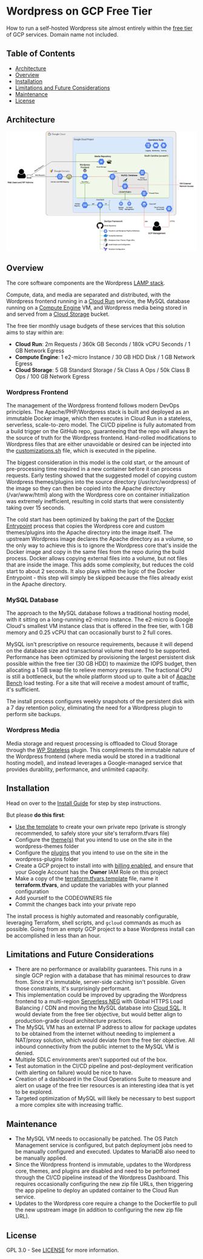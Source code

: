 # Wordpress on GCP Free Tier
How to run a self-hosted Wordpress site almost entirely within the [free tier](https://cloud.google.com/free/docs/free-cloud-features#free-tier-usage-limits) of GCP services. Domain name not included.


## Table of Contents
- [Architecture](#architecture)
- [Overview](#overview)
- [Installation](#installation)
- [Limitations and Future Considerations](#limitations-and-future-considerations)
- [Maintenance](#maintenance)
- [License](#license)


## Architecture
![Implementation Architecture](diagrams/Implementation_Architecture.png)


## Overview
The core software components are the Wordpress [LAMP stack](https://en.wikipedia.org/wiki/LAMP_(software_bundle)).

Compute, data, and media are separated and distributed, with the Wordpress frontend running in a [Cloud Run](https://cloud.google.com/run) service, the MySQL database running on a [Compute Engine](https://cloud.google.com/compute) VM, and Wordpress media being stored in and served from a [Cloud Storage](https://cloud.google.com/storage) bucket.

The free tier monthly usage budgets of these services that this solution aims to stay within are:
- **Cloud Run**: 2m Requests / 360k GB Seconds / 180k vCPU Seconds / 1 GB Network Egress
- **Compute Engine**: 1 e2-micro Instance / 30 GB HDD Disk / 1 GB Network Egress
- **Cloud Storage**: 5 GB Standard Storage / 5k Class A Ops / 50k Class B Ops / 100 GB Network Egress


### Wordpress Frontend
The management of the Wordpress frontend follows modern DevOps principles. The Apache/PHP/Wordpress stack is built and deployed as an immutable Docker image, which then executes in Cloud Run in a stateless, serverless, scale-to-zero model. The CI/CD pipeline is fully automated from a build trigger on the GitHub repo, guaranteeing that the repo will always be the source of truth for the Wordpress frontend. Hand-rolled modifications to Wordpress files that are either unavoidable or desired can be injected into the [customizations.sh](wordpress-pipeline/customizations.sh) file, which is executed in the pipeline.

The biggest consideration in this model is the cold start, or the amount of pre-processing time required in a new container before it can process requests. Early testing showed that the suggested model of copying custom Wordpress themes/plugins into the source directory (/usr/src/wordpress) of the image so they can then be copied into the Apache directory (/var/www/html) along with the Wordpress core on container initialization was extremely inefficient, resulting in cold starts that were consistently taking over 15 seconds.

The cold start has been optimized by baking the part of the [Docker Entrypoint](https://github.com/docker-library/wordpress/blob/master/docker-entrypoint.sh) process that copies the Wordpress core and custom themes/plugins into the Apache directory into the image itself. The upstream Wordpress image declares the Apache directory as a volume, so the only way to achieve this is to ignore the Wordpress core that's inside the Docker image and copy in the same files from the repo during the build process. Docker allows copying external files into a volume, but not files that are inside the image. This adds some complexity, but reduces the cold start to about 2 seconds. It also plays within the logic of the Docker Entrypoint - this step will simply be skipped because the files already exist in the Apache directory.


### MySQL Database
The approach to the MySQL database follows a traditional hosting model, with it sitting on a long-running e2-micro instance. The e2-micro is Google Cloud's smallest VM instance class that is offered in the free tier, with 1 GB memory and 0.25 vCPU that can occasionally burst to 2 full cores.

MySQL isn't prescriptive on resource requirements, because it will depend on the database size and transactional volume that need to be supported. Performance has been optimized by provisioning the largest persistent disk possible within the free tier (30 GB HDD) to maximize the IOPS budget, then allocating a 1 GB swap file to relieve memory pressure. The fractional CPU is still a bottleneck, but the whole platform stood up to quite a bit of [Apache Bench](https://httpd.apache.org/docs/2.4/programs/ab.html) load testing. For a site that will receive a modest amount of traffic, it's sufficient.

The install process configures weekly snapshots of the persistent disk with a 7 day retention policy, eliminating the need for a Wordpress plugin to perform site backups.


### Wordpress Media
Media storage and request processing is offloaded to Cloud Storage through the [WP Stateless](https://wordpress.org/plugins/wp-stateless/) plugin. This compliments the immutable nature of the Wordpress frontend (where media would be stored in a traditional hosting model), and instead leverages a Google-managed service that provides durability, performance, and unlimited capacity.


## Installation
Head on over to the [Install Guide](INSTALL.md) for step by step instructions.

But please **do this first**:
- [Use the template](https://docs.github.com/en/repositories/creating-and-managing-repositories/creating-a-repository-from-a-template) to create your own private repo (private is strongly recommended, to safely store your site's terraform.tfvars file)
- Configure the [theme(s)](https://wordpress.org/themes/) that you intend to use on the site in the wordpress-themes folder
- Configure the [plugins](https://wordpress.org/plugins/) that you intend to use on the site in the wordpress-plugins folder
- Create a GCP project to install into with [billing enabled](https://cloud.google.com/billing/docs/how-to/modify-project), and ensure that your Google Account has the **Owner** IAM Role on this project
- Make a copy of the [terraform.tfvars.template](terraform/terraform.tfvars.template) file, name it **terraform.tfvars**, and update the variables with your planned configuration
- Add yourself to the CODEOWNERS file
- Commit the changes back into your private repo

The install process is highly automated and reasonably configurable, leveraging Terraform, shell scripts, and `gcloud` commands as much as possible. Going from an empty GCP project to a base Wordpress install can be accomplished in less than an hour.


## Limitations and Future Considerations
- There are no performance or availability guarantees. This runs in a single GCP region with a database that has minimal resources to draw from. Since it's immutable, server-side caching isn't possible. Given those constraints, it's surprisingly performant.
- This implementation could be improved by upgrading the Wordpress frontend to a multi-region [Serverless NEG](https://cloud.google.com/load-balancing/docs/negs/setting-up-serverless-negs) with Global HTTPS Load Balancing / CDN and moving the MySQL database into [Cloud SQL](https://cloud.google.com/sql/docs/mysql). It would deviate from the free tier objective, but would better align to production-grade cloud architecture practices.
- The MySQL VM has an external IP address to allow for package updates to be obtained from the internet without needing to implement a NAT/proxy solution, which would deviate from the free tier objective. All inbound connectivity from the public internet to the MySQL VM is denied.
- Multiple SDLC environments aren't supported out of the box.
- Test automation in the CI/CD pipeline and post-deployment verification (with alerting on failure) would be nice to have.
- Creation of a dashboard in the Cloud Operations Suite to measure and alert on usage of the free tier resources is an interesting idea that is yet to be explored.
- Targeted optimization of MySQL will likely be necessary to best support a more complex site with increasing traffic.


## Maintenance
- The MySQL VM needs to occasionally be patched. The OS Patch Management service is configured, but patch deployment jobs need to be manually configured and executed. Updates to MariaDB also need to be manually applied.
- Since the Wordpress frontend is immutable, updates to the Wordpress core, themes, and plugins are disabled and need to be performed through the CI/CD pipeline instead of the Wordpress Dashboard. This requires occasionally configuring the new zip file URLs, then triggering the app pipeline to deploy an updated container to the Cloud Run service.
- Updates to the Wordpress core require a change to the Dockerfile to pull the new upstream image (in addition to configuring the new zip file URL).


## License
GPL 3.0 - See [LICENSE](LICENSE) for more information.

